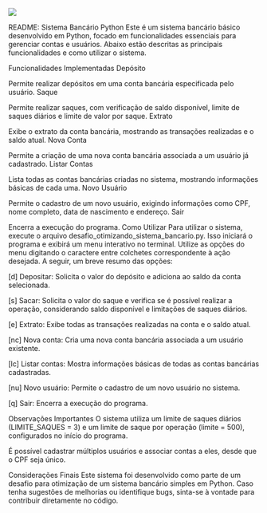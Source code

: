 ![](https://hermes.dio.me/tracks/648ef080-6c4b-4e54-bf72-34f62030f350.png)

README: Sistema Bancário Python
Este é um sistema bancário básico desenvolvido em Python, focado em funcionalidades essenciais para gerenciar contas e usuários. Abaixo estão descritas as principais funcionalidades e como utilizar o sistema.

Funcionalidades Implementadas
Depósito

Permite realizar depósitos em uma conta bancária especificada pelo usuário.
Saque

Permite realizar saques, com verificação de saldo disponível, limite de saques diários e limite de valor por saque.
Extrato

Exibe o extrato da conta bancária, mostrando as transações realizadas e o saldo atual.
Nova Conta

Permite a criação de uma nova conta bancária associada a um usuário já cadastrado.
Listar Contas

Lista todas as contas bancárias criadas no sistema, mostrando informações básicas de cada uma.
Novo Usuário

Permite o cadastro de um novo usuário, exigindo informações como CPF, nome completo, data de nascimento e endereço.
Sair

Encerra a execução do programa.
Como Utilizar
Para utilizar o sistema, execute o arquivo desafio_otimizando_sistema_bancario.py. Isso iniciará o programa e exibirá um menu interativo no terminal. Utilize as opções do menu digitando o caractere entre colchetes correspondente à ação desejada. A seguir, um breve resumo das opções:

[d] Depositar: Solicita o valor do depósito e adiciona ao saldo da conta selecionada.

[s] Sacar: Solicita o valor do saque e verifica se é possível realizar a operação, considerando saldo disponível e limitações de saques diários.

[e] Extrato: Exibe todas as transações realizadas na conta e o saldo atual.

[nc] Nova conta: Cria uma nova conta bancária associada a um usuário existente.

[lc] Listar contas: Mostra informações básicas de todas as contas bancárias cadastradas.

[nu] Novo usuário: Permite o cadastro de um novo usuário no sistema.

[q] Sair: Encerra a execução do programa.

Observações Importantes
O sistema utiliza um limite de saques diários (LIMITE_SAQUES = 3) e um limite de saque por operação (limite = 500), configurados no início do programa.

É possível cadastrar múltiplos usuários e associar contas a eles, desde que o CPF seja único.

Considerações Finais
Este sistema foi desenvolvido como parte de um desafio para otimização de um sistema bancário simples em Python. Caso tenha sugestões de melhorias ou identifique bugs, sinta-se à vontade para contribuir diretamente no código.
